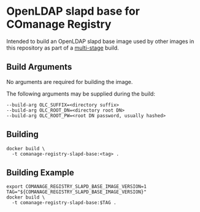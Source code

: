 <!--
COmanage Registry Docker documentation

Portions licensed to the University Corporation for Advanced Internet
Development, Inc. ("UCAID") under one or more contributor license agreements.
See the NOTICE file distributed with this work for additional information
regarding copyright ownership.

UCAID licenses this file to you under the Apache License, Version 2.0
(the "License"); you may not use this file except in compliance with the
License. You may obtain a copy of the License at:

http://www.apache.org/licenses/LICENSE-2.0

Unless required by applicable law or agreed to in writing, software
distributed under the License is distributed on an "AS IS" BASIS,
WITHOUT WARRANTIES OR CONDITIONS OF ANY KIND, either express or implied.
See the License for the specific language governing permissions and
limitations under the License.
-->
# OpenLDAP slapd base for COmanage Registry

Intended to build an OpenLDAP slapd base image used by other
images in this repository as part of a
[multi-stage](https://docs.docker.com/develop/develop-images/multistage-build/)
build.

## Build Arguments

No arguments are required for building the image.

The following arguments may be supplied during the build:

```
--build-arg OLC_SUFFIX=<directory suffix>
--build-arg OLC_ROOT_DN=<directory root DN>
--build-arg OLC_ROOT_PW=<root DN password, usually hashed>
```

## Building

```
docker build \
  -t comanage-registry-slapd-base:<tag> .
```

## Building Example

```
export COMANAGE_REGISTRY_SLAPD_BASE_IMAGE_VERSION=1
TAG="${COMANAGE_REGISTRY_SLAPD_BASE_IMAGE_VERSION}"
docker build \
  -t comanage-registry-slapd-base:$TAG .
```
